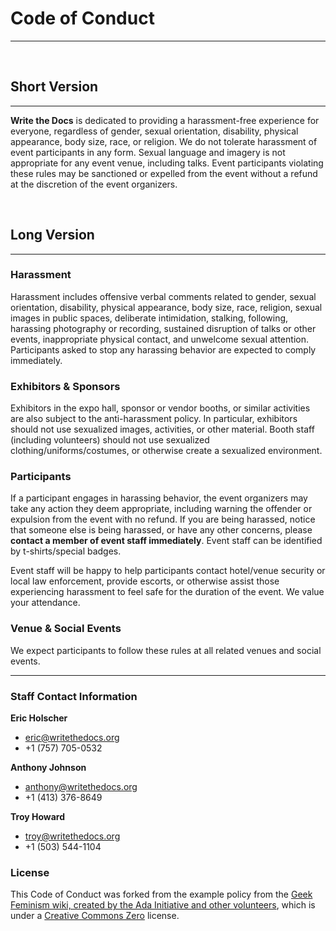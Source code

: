 Code of Conduct
===============

------------------------------------------------------------------------

 

Short Version
-------------

------------------------------------------------------------------------

**Write the Docs** is dedicated to providing a harassment-free
experience for everyone, regardless of gender, sexual orientation,
disability, physical appearance, body size, race, or religion. We do not
tolerate harassment of event participants in any form. Sexual language
and imagery is not appropriate for any event venue, including talks.
Event participants violating these rules may be sanctioned or expelled
from the event without a refund at the discretion of the event
organizers.

 

Long Version
------------

------------------------------------------------------------------------

### Harassment

Harassment includes offensive verbal comments related to gender, sexual
orientation, disability, physical appearance, body size, race, religion,
sexual images in public spaces, deliberate intimidation, stalking,
following, harassing photography or recording, sustained disruption of
talks or other events, inappropriate physical contact, and unwelcome
sexual attention. Participants asked to stop any harassing behavior are
expected to comply immediately.

### Exhibitors & Sponsors

Exhibitors in the expo hall, sponsor or vendor booths, or similar
activities are also subject to the anti-harassment policy. In
particular, exhibitors should not use sexualized images, activities, or
other material. Booth staff (including volunteers) should not use
sexualized clothing/uniforms/costumes, or otherwise create a sexualized
environment.

### Participants

If a participant engages in harassing behavior, the event organizers may
take any action they deem appropriate, including warning the offender or
expulsion from the event with no refund. If you are being harassed,
notice that someone else is being harassed, or have any other concerns,
please **contact a member of event staff immediately**. Event staff can
be identified by t-shirts/special badges.

Event staff will be happy to help participants contact hotel/venue
security or local law enforcement, provide escorts, or otherwise assist
those experiencing harassment to feel safe for the duration of the
event. We value your attendance.

### Venue & Social Events

We expect participants to follow these rules at all related venues and
social events.

------------------------------------------------------------------------

### Staff Contact Information

**Eric Holscher**

* eric@writethedocs.org
* +1 (757) 705-0532

**Anthony Johnson**

* anthony@writethedocs.org
* +1 (413) 376-8649

**Troy Howard**

* troy@writethedocs.org
* +1 (503) 544-1104


### License

This Code of Conduct was forked from the example policy from the [Geek
Feminism wiki, created by the Ada Initiative and other
volunteers](http://geekfeminism.wikia.com/wiki/Conference_anti-harassment/Policy),
which is under a [Creative Commons
Zero](http://creativecommons.org/choose/zero/) license.

